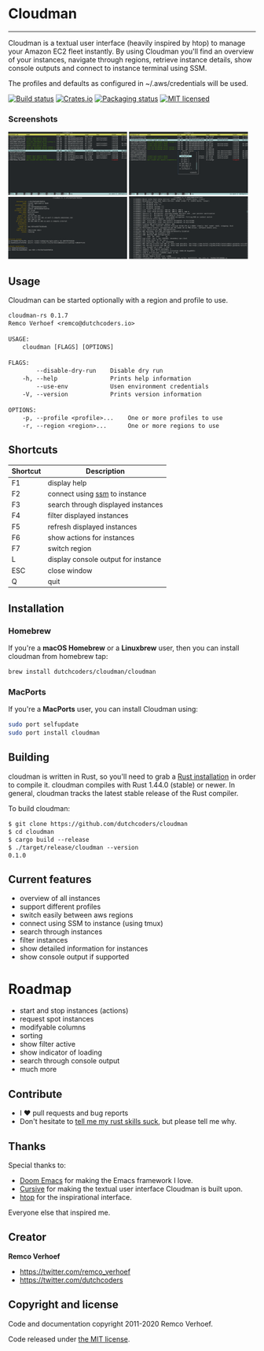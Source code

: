 # Cloudman
----------
Cloudman is a textual user interface (heavily inspired by htop) to manage your Amazon EC2 fleet instantly. By using Cloudman you'll find an overview of your instances, navigate through regions, retrieve instance details, show console outputs and connect to instance terminal using SSM.

The profiles and defaults as configured in ~/.aws/credentials will be used. 

[![Build status](https://api.travis-ci.org/dutchcoders/cloudman.svg?branch=master&status=passed)](https://travis-ci.org/github/dutchcoders/cloudman)
[![Crates.io](https://img.shields.io/crates/v/cloudman.svg)](https://crates.io/crates/cloudman)
[![Packaging status](https://repology.org/badge/tiny-repos/cloudman.svg)](https://repology.org/project/cloudman/badges)
[![MIT licensed](https://img.shields.io/badge/license-MIT-blue.svg)](./LICENSE)

### Screenshots
<div>
<img src="screenshots/instances.png" width="48%" title="instances overview" />
<img src="screenshots/change_region.png" width="48%" title="change aws region" />
<img src="screenshots/details.png" width="48%" title="detail information for instance" />
<img src="screenshots/console.png" width="48%" title="console output for instance" />
</div>

## Usage
Cloudman can be started optionally with a region and profile to use. 

```
cloudman-rs 0.1.7
Remco Verhoef <remco@dutchcoders.io>

USAGE:
    cloudman [FLAGS] [OPTIONS]

FLAGS:
        --disable-dry-run    Disable dry run
    -h, --help               Prints help information
        --use-env            Usen environment credentials
    -V, --version            Prints version information

OPTIONS:
    -p, --profile <profile>...    One or more profiles to use
    -r, --region <region>...      One or more regions to use
```

## Shortcuts

| Shortcut  | Description |
| ------------- | ------------- |
| F1 | display help |
| F2 | connect using [ssm](https://docs.aws.amazon.com/AWSEC2/latest/UserGuide/session-manager.html) to instance |
| F3 | search through displayed instances |
| F4 | filter displayed instances |
| F5 | refresh displayed instances |
| F6 | show actions for instances |
| F7 | switch region |
| L  | display console output for instance |
| ESC  | close window |
| Q  | quit |

## Installation

### Homebrew
If you're a **macOS Homebrew** or a **Linuxbrew** user, then you can install
cloudman from homebrew tap:

```bash
brew install dutchcoders/cloudman/cloudman
```

### MacPorts
If you're a **MacPorts** user, you can install Cloudman using:

```bash
sudo port selfupdate
sudo port install cloudman
```

## Building
cloudman is written in Rust, so you'll need to grab a
[Rust installation](https://www.rust-lang.org/) in order to compile it.
cloudman compiles with Rust 1.44.0 (stable) or newer. In general, cloudman tracks
the latest stable release of the Rust compiler.

To build cloudman:

```
$ git clone https://github.com/dutchcoders/cloudman
$ cd cloudman
$ cargo build --release
$ ./target/release/cloudman --version
0.1.0
```

## Current features
* overview of all instances
* support different profiles
* switch easily between aws regions
* connect using SSM to instance (using tmux)
* search through instances
* filter instances
* show detailed information for instances
* show console output if supported

# Roadmap
* start and stop instances (actions)
* request spot instances
* modifyable columns
* sorting
* show filter active
* show indicator of loading
* search through console output
* much more

## Contribute

+ I :heart: pull requests and bug reports
+ Don't hesitate to [tell me my rust skills suck](https://github.com/dutchcoders/cloudman/issues/new), but please tell me why.

## Thanks

Special thanks to:

* [Doom Emacs](https://github.com/hlissner/doom-emacs) for making the Emacs framework I love.
* [Cursive](https://github.com/gyscos/cursive/) for making the textual user interface Cloudman is built upon.
* [htop](https://github.com/hishamhm/htop) for the inspirational interface.

Everyone else that inspired me.

## Creator

**Remco Verhoef**

- <https://twitter.com/remco_verhoef>
- <https://twitter.com/dutchcoders>


## Copyright and license

Code and documentation copyright 2011-2020 Remco Verhoef.

Code released under [the MIT license](LICENSE).
